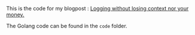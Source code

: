 This is the code for my blogpost : [Logging without losing context nor your money.](https://www.komu.engineer/blogs/log-without-losing-context/log-without-losing-context)       

The Golang code can be found in the `code` folder.     



